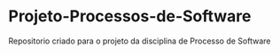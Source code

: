 # Projeto-Processos-de-Software
Repositorio criado para o projeto da disciplina de Processo de Software
